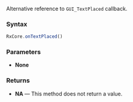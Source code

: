 Alternative reference to `GUI_TextPlaced` callback.

### Syntax

```typescript
RxCore.onTextPlaced()
```

### Parameters

- **None**

### Returns

- **NA** — This method does not return a value.